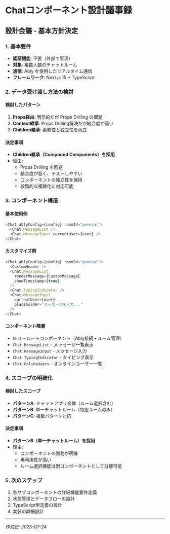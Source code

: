 # Chatコンポーネント設計議事録

## 設計会議 - 基本方針決定

### 1. 基本要件
- **認証機能**: 不要（外部で管理）
- **対象**: 複数人数のチャットルーム
- **通信**: Ably を使用したリアルタイム通信
- **フレームワーク**: Next.js 15 + TypeScript

### 2. データ受け渡し方法の検討

#### 検討したパターン
1. **Props経由**: 明示的だが Props Drilling の問題
2. **Context継承**: Props Drilling解決だが結合度が高い
3. **Children継承**: 柔軟性と独立性を両立

#### 決定事項
- **Children継承（Compound Components）を採用**
- 理由:
  - Props Drilling を回避
  - 結合度が低く、テストしやすい
  - コンポーネントの独立性を保持
  - 段階的な複雑化に対応可能

### 3. コンポーネント構造

#### 基本使用例
```typescript
<Chat ablyConfig={config} roomId="general">
  <Chat.MessageList />
  <Chat.MessageInput currentUser={user} />
</Chat>
```

#### カスタマイズ例
```typescript
<Chat ablyConfig={config} roomId="general">
  <CustomHeader />
  <Chat.MessageList 
    renderMessage={CustomMessage}
    showTimestamp={true}
  />
  <Chat.TypingIndicator />
  <Chat.MessageInput 
    currentUser={user}
    placeholder="メッセージを入力..."
  />
</Chat>
```

#### コンポーネント階層
- `Chat` - ルートコンポーネント（Ably接続・ルーム管理）
- `Chat.MessageList` - メッセージ一覧表示
- `Chat.MessageInput` - メッセージ入力
- `Chat.TypingIndicator` - タイピング表示
- `Chat.OnlineUsers` - オンラインユーザー一覧

### 4. スコープの明確化

#### 検討したスコープ
- **パターンA**: チャットアプリ全体（ルーム選択含む）
- **パターンB**: 単一チャットルーム（特定ルームのみ）
- **パターンC**: 複数パターン対応

#### 決定事項
- **パターンB（単一チャットルーム）を採用**
- 理由:
  - コンポーネントの責務が明確
  - 再利用性が高い
  - ルーム選択機能は別コンポーネントとして分離可能

### 5. 次のステップ
1. 各サブコンポーネントの詳細機能要件定義
2. 状態管理とデータフローの設計
3. TypeScript型定義の設計
4. 実装の詳細設計

---
*作成日: 2025-07-24*